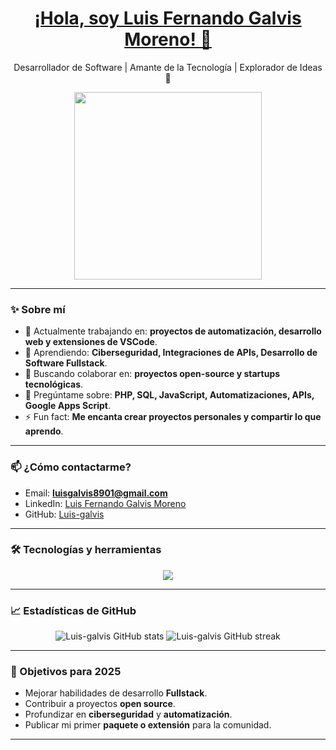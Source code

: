 <div align="center">
  <h1 align="center"><a href="https://www.linkedin.com/in/luis-fernando-galvis-moreno-a589a6262/">¡Hola, soy Luis Fernando Galvis Moreno! 👋</a></h1>
  
  <p align="center">
    Desarrollador de Software | Amante de la Tecnología | Explorador de Ideas 🚀
  </p>

  <img src="https://media.giphy.com/media/qgQUggAC3Pfv687qPC/giphy.gif" width="300">
</div>

---

### ✨ Sobre mí

- 🔭 Actualmente trabajando en: **proyectos de automatización, desarrollo web y extensiones de VSCode**.
- 🌱 Aprendiendo: **Ciberseguridad, Integraciones de APIs, Desarrollo de Software Fullstack**.
- 👯 Buscando colaborar en: **proyectos open-source y startups tecnológicas**.
- 💬 Pregúntame sobre: **PHP, SQL, JavaScript, Automatizaciones, APIs, Google Apps Script**.
- ⚡ Fun fact: **Me encanta crear proyectos personales y compartir lo que aprendo**.

---

### 📫 ¿Cómo contactarme?

- Email: **luisgalvis8901@gmail.com**
- LinkedIn: [Luis Fernando Galvis Moreno](https://www.linkedin.com/in/luisfernandogalvismoreno/)
- GitHub: [Luis-galvis](https://github.com/Luis-galvis)

---

### 🛠️ Tecnologías y herramientas

<div align="center">
  <img src="https://skillicons.dev/icons?i=php,mysql,javascript,html,css,linux,git,github,vscode,python,c,java,laravel,springboot,docker,nodejs,react,typescript" />
</div>


---

### 📈 Estadísticas de GitHub

<div align="center">
  <img src="https://github-readme-stats.vercel.app/api?username=Luis-galvis&show_icons=true&theme=radical" alt="Luis-galvis GitHub stats" />
  <img src="https://github-readme-streak-stats.herokuapp.com/?user=Luis-galvis&theme=radical" alt="Luis-galvis GitHub streak" />
</div>

---

### 🎯 Objetivos para 2025

- Mejorar habilidades de desarrollo **Fullstack**.
- Contribuir a proyectos **open source**.
- Profundizar en **ciberseguridad** y **automatización**.
- Publicar mi primer **paquete o extensión** para la comunidad.

---

<!--
**Luis-galvis/Luis-galvis** is a ✨ _special_ ✨ repository because its `README.md` (this file) appears on your GitHub profile.

Here are some ideas to get you started:

- 🔭 I’m currently working on ...
- 🌱 I’m currently learning ...
- 👯 I’m looking to collaborate on ...
- 🤔 I’m looking for help with ...
- 💬 Ask me about ...
- 📫 How to reach me: ...
- 😄 Pronouns: ...
- ⚡ Fun fact: ...
-->
